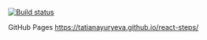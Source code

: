 [![Build status](https://ci.appveyor.com/api/projects/status/vwvjp1wjf1enbgm7?svg=true)](https://ci.appveyor.com/project/TatianaYuryeva/react-steps)

GitHub Pages https://tatianayuryeva.github.io/react-steps/